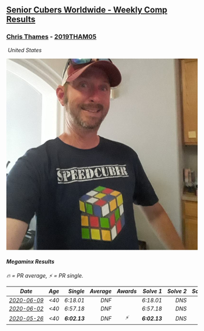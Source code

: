 <style>table {white-space: nowrap;}</style>
<link rel="stylesheet" type="text/css" href="/scw-comp/css/flags.css" />

## [Senior Cubers Worldwide - Weekly Comp Results](/scw-comp/results/)
### [Chris Thames](README.md) - [2019THAM05](https://www.worldcubeassociation.org/persons/2019THAM05?event=minx)

<i class="flag flag-US" />&nbsp;United States

![Chris Thames](1606082430.jpg)

#### Megaminx Results

<span style="white-space: nowrap;">🔥 = PR average</span>, <span style="white-space: nowrap;">⚡ = PR single</span>.

| Date | Age | Single | Average | Awards | Solve 1 | Solve 2 | Solve 3 | Solve 4 | Solve 5 | Video |
| :--: | :--: | --: | --: | :--: | --: | --: | --: | --: | --: | :-- |
| [2020-06-09](../../results/2020-06-09/minx.md) | <40 | 6:18.01 | DNF |  | 6:18.01 | DNS | DNS | DNS | DNS | [Desktop](https://www.facebook.com/events/903549840109576/permalink/906720483125845) / [Mobile](https://m.facebook.com/events/903549840109576?view=permalink&id=906720483125845) |
| [2020-06-02](../../results/2020-06-02/minx.md) | <40 | 6:57.18 | DNF |  | 6:57.18 | DNS | DNS | DNS | DNS | [Desktop](https://www.facebook.com/events/3373950429496747/permalink/3379579568933833) / [Mobile](https://m.facebook.com/events/3373950429496747?view=permalink&id=3379579568933833) |
| [2020-05-26](../../results/2020-05-26/minx.md) | <40 | **6:02.13** | DNF | ⚡ | **6:02.13** | DNS | DNS | DNS | DNS | [Desktop](https://www.facebook.com/events/688407551989463/permalink/690392548457630) / [Mobile](https://m.facebook.com/events/688407551989463?view=permalink&id=690392548457630) |


<!-- Global site tag (gtag.js) - Google Analytics -->
<script async src="https://www.googletagmanager.com/gtag/js?id=UA-86348435-3"></script>
<script>window.dataLayer = window.dataLayer || []; function gtag() {dataLayer.push(arguments);} gtag('js', new Date()); gtag('config', 'UA-86348435-3');</script>
